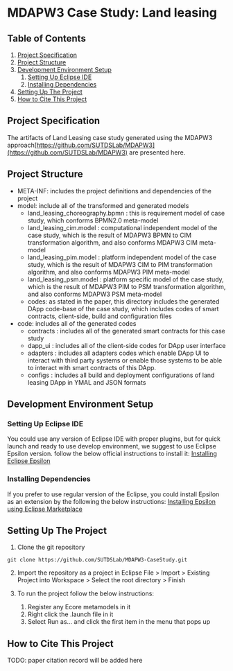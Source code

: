 # MDAPW3 Case Study: Land leasing
## Table of Contents
1. [Project Specification](#project-specification)
2. [Project Structure](#project-structure)
3. [Development Environment Setup](#development-environment-setup)
    1. [Setting Up Eclipse IDE](#setting-up-eclipse-ide)
    2. [Installing Dependencies](#installing-dependencies)
4. [Setting Up The Project](#setting-up-the-project)
5. [How to Cite This Project](#how-to-cite-this-project)

## Project Specification 
The artifacts of Land Leasing case study generated using the MDAPW3 approach[https://github.com/SUTDSLab/MDAPW3](https://github.com/SUTDSLab/MDAPW3) are presented here. 

## Project Structure
- META-INF: includes the project definitions and dependencies of the project
- model: include all of the transformed and generated models
    - land_leasing_choreography.bpmn : this is requirement model of case study, which conforms BPMN2.0 meta-model
    - land_leasing_cim.model : computational independent model of the case study, which is the result of MDAPW3 BPMN to CIM transformation algorithm, and also conforms MDAPW3 CIM meta-model
    - land_leasing_pim.model : platform independent model of the case study, which is the result of MDAPW3 CIM to PIM transformation algorithm, and also conforms MDAPW3 PIM meta-model
    - land_leasing_psm.model : platform specific model of the case study, which is the result of MDAPW3 PIM to PSM transformation algorithm, and also conforms MDAPW3 PSM meta-model
    - codes: as stated in the paper, this directory includes the generated DApp code-base of the case study, which includes codes of smart contracts, client-side, build and configuration files 
- code: includes all of the generated codes
    - contracts : includes all of the generated smart contracts for this case study
    - dapp_ui : includes all of the client-side codes for DApp user interface
    - adapters : includes all adapters codes which enable DApp UI to interact with third party systems or enable those systems to be able to interact with smart contracts of this DApp.
    - configs : includes all build and deployment configurations of land leasing DApp in YMAL and JSON formats
## Development Environment Setup

### Setting Up Eclipse IDE
You could use any version of Eclipse IDE with proper plugins, but for quick launch and ready to use develop environment, we suggest to use Eclipse Epsilon version. follow the below official instructions to install it:
[Installing Eclipse Epsilon](https://eclipse.dev/epsilon/download/)
### Installing Dependencies
If you prefer to use regular version of the Eclipse, you could install Epsilon as an extension by the following the below instructions:
[Installing Epsilon using Eclipse Marketplace](https://eclipse.dev/epsilon/download/#eclipse-marketplace)
## Setting Up The Project
1. Clone the git repository
```
git clone https://github.com/SUTDSLab/MDAPW3-CaseStudy.git
``` 
2. Import the repository as a project in Eclipse
File > Import > Existing Project into Workspace > Select the root directory > Finish

3. To run the project follow the below instructions:
    1. Register any Ecore metamodels in it
    2. Right click the .launch file in it
    3. Select Run as... and click the first item in the menu that pops up

## How to Cite This Project
TODO: paper citation record will be added here